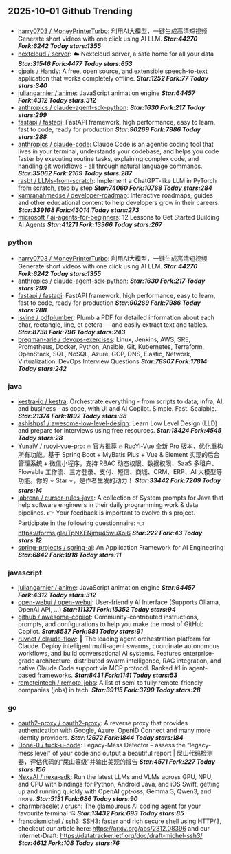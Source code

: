 ## 2025-10-01 Github Trending

### 
* [harry0703 / MoneyPrinterTurbo](https://github.com/harry0703/MoneyPrinterTurbo): 利用AI大模型，一键生成高清短视频 Generate short videos with one click using AI LLM. ***Star:44270 Fork:6242 Today stars:1355***
* [nextcloud / server](https://github.com/nextcloud/server): ☁️ Nextcloud server, a safe home for all your data ***Star:31546 Fork:4477 Today stars:653***
* [cjpais / Handy](https://github.com/cjpais/Handy): A free, open source, and extensible speech-to-text application that works completely offline. ***Star:1252 Fork:77 Today stars:340***
* [juliangarnier / anime](https://github.com/juliangarnier/anime): JavaScript animation engine ***Star:64457 Fork:4312 Today stars:312***
* [anthropics / claude-agent-sdk-python](https://github.com/anthropics/claude-agent-sdk-python):  ***Star:1630 Fork:217 Today stars:299***
* [fastapi / fastapi](https://github.com/fastapi/fastapi): FastAPI framework, high performance, easy to learn, fast to code, ready for production ***Star:90269 Fork:7986 Today stars:288***
* [anthropics / claude-code](https://github.com/anthropics/claude-code): Claude Code is an agentic coding tool that lives in your terminal, understands your codebase, and helps you code faster by executing routine tasks, explaining complex code, and handling git workflows - all through natural language commands. ***Star:35062 Fork:2169 Today stars:287***
* [rasbt / LLMs-from-scratch](https://github.com/rasbt/LLMs-from-scratch): Implement a ChatGPT-like LLM in PyTorch from scratch, step by step ***Star:74060 Fork:10768 Today stars:284***
* [kamranahmedse / developer-roadmap](https://github.com/kamranahmedse/developer-roadmap): Interactive roadmaps, guides and other educational content to help developers grow in their careers. ***Star:339168 Fork:43014 Today stars:273***
* [microsoft / ai-agents-for-beginners](https://github.com/microsoft/ai-agents-for-beginners): 12 Lessons to Get Started Building AI Agents ***Star:41271 Fork:13366 Today stars:267***

### python
* [harry0703 / MoneyPrinterTurbo](https://github.com/harry0703/MoneyPrinterTurbo): 利用AI大模型，一键生成高清短视频 Generate short videos with one click using AI LLM. ***Star:44270 Fork:6242 Today stars:1355***
* [anthropics / claude-agent-sdk-python](https://github.com/anthropics/claude-agent-sdk-python):  ***Star:1630 Fork:217 Today stars:299***
* [fastapi / fastapi](https://github.com/fastapi/fastapi): FastAPI framework, high performance, easy to learn, fast to code, ready for production ***Star:90269 Fork:7986 Today stars:288***
* [jsvine / pdfplumber](https://github.com/jsvine/pdfplumber): Plumb a PDF for detailed information about each char, rectangle, line, et cetera — and easily extract text and tables. ***Star:8738 Fork:796 Today stars:243***
* [bregman-arie / devops-exercises](https://github.com/bregman-arie/devops-exercises): Linux, Jenkins, AWS, SRE, Prometheus, Docker, Python, Ansible, Git, Kubernetes, Terraform, OpenStack, SQL, NoSQL, Azure, GCP, DNS, Elastic, Network, Virtualization. DevOps Interview Questions ***Star:78907 Fork:17814 Today stars:242***

### java
* [kestra-io / kestra](https://github.com/kestra-io/kestra): Orchestrate everything - from scripts to data, infra, AI, and business - as code, with UI and AI Copilot. Simple. Fast. Scalable. ***Star:21374 Fork:1892 Today stars:38***
* [ashishps1 / awesome-low-level-design](https://github.com/ashishps1/awesome-low-level-design): Learn Low Level Design (LLD) and prepare for interviews using free resources. ***Star:18424 Fork:4545 Today stars:28***
* [YunaiV / ruoyi-vue-pro](https://github.com/YunaiV/ruoyi-vue-pro): 🔥 官方推荐 🔥 RuoYi-Vue 全新 Pro 版本，优化重构所有功能。基于 Spring Boot + MyBatis Plus + Vue & Element 实现的后台管理系统 + 微信小程序，支持 RBAC 动态权限、数据权限、SaaS 多租户、Flowable 工作流、三方登录、支付、短信、商城、CRM、ERP、AI 大模型等功能。你的 ⭐️ Star ⭐️，是作者生发的动力！ ***Star:33442 Fork:7209 Today stars:14***
* [jabrena / cursor-rules-java](https://github.com/jabrena/cursor-rules-java): A collection of System prompts for Java that help software engineers in their daily programming work & data pipelines. 👉 Your feedback is important to evolve this project. Participate in the following questionnaire: 👈 https://forms.gle/TpNXENjmu45wuXoi6 ***Star:222 Fork:43 Today stars:12***
* [spring-projects / spring-ai](https://github.com/spring-projects/spring-ai): An Application Framework for AI Engineering ***Star:6842 Fork:1918 Today stars:11***

### javascript
* [juliangarnier / anime](https://github.com/juliangarnier/anime): JavaScript animation engine ***Star:64457 Fork:4312 Today stars:312***
* [open-webui / open-webui](https://github.com/open-webui/open-webui): User-friendly AI Interface (Supports Ollama, OpenAI API, ...) ***Star:111371 Fork:15352 Today stars:94***
* [github / awesome-copilot](https://github.com/github/awesome-copilot): Community-contributed instructions, prompts, and configurations to help you make the most of GitHub Copilot. ***Star:8537 Fork:981 Today stars:91***
* [ruvnet / claude-flow](https://github.com/ruvnet/claude-flow): 🌊 The leading agent orchestration platform for Claude. Deploy intelligent multi-agent swarms, coordinate autonomous workflows, and build conversational AI systems. Features enterprise-grade architecture, distributed swarm intelligence, RAG integration, and native Claude Code support via MCP protocol. Ranked #1 in agent-based frameworks. ***Star:8431 Fork:1141 Today stars:53***
* [remoteintech / remote-jobs](https://github.com/remoteintech/remote-jobs): A list of semi to fully remote-friendly companies (jobs) in tech. ***Star:39115 Fork:3799 Today stars:28***

### go
* [oauth2-proxy / oauth2-proxy](https://github.com/oauth2-proxy/oauth2-proxy): A reverse proxy that provides authentication with Google, Azure, OpenID Connect and many more identity providers. ***Star:12672 Fork:1844 Today stars:184***
* [Done-0 / fuck-u-code](https://github.com/Done-0/fuck-u-code): Legacy-Mess Detector – assess the “legacy-mess level” of your code and output a beautiful report | 屎山代码检测器，评估代码的“屎山等级”并输出美观的报告 ***Star:4571 Fork:227 Today stars:156***
* [NexaAI / nexa-sdk](https://github.com/NexaAI/nexa-sdk): Run the latest LLMs and VLMs across GPU, NPU, and CPU with bindings for Python, Android Java, and iOS Swift, getting up and running quickly with OpenAI gpt-oss, Gemma 3, Qwen3, and more. ***Star:5131 Fork:686 Today stars:90***
* [charmbracelet / crush](https://github.com/charmbracelet/crush): The glamourous AI coding agent for your favourite terminal 💘 ***Star:13432 Fork:693 Today stars:85***
* [francoismichel / ssh3](https://github.com/francoismichel/ssh3): SSH3: faster and rich secure shell using HTTP/3, checkout our article here: https://arxiv.org/abs/2312.08396 and our Internet-Draft: https://datatracker.ietf.org/doc/draft-michel-ssh3/ ***Star:4612 Fork:108 Today stars:76***

